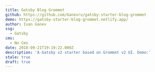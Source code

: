 ```yaml
---
title: Gatsby Blog Grommet
github: https://github.com/Ganevru/gatsby-starter-blog-grommet
demo: https://gatsby-starter-blog-grommet.netlify.app/
author: Ivan Ganev
ssg:
  - Gatsby
cms:
  - No Cms
date: 2018-09-21T19:19:22.000Z
description: 'A Gatsby v2 starter based on Grommet v2 UI. Demo:'
stale: true
draft: true
---
```


